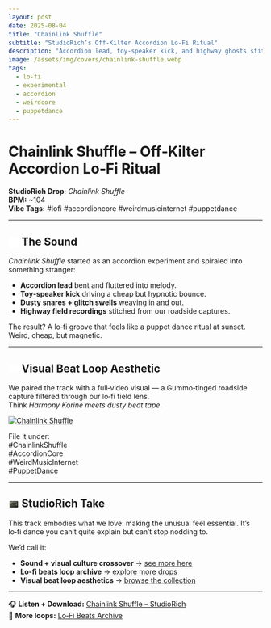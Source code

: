 ```yaml
---
layout: post
date: 2025-08-04
title: "Chainlink Shuffle"
subtitle: "StudioRich’s Off‑Kilter Accordion Lo‑Fi Ritual"
description: "Accordion lead, toy‑speaker kick, and highway ghosts stitched into a lo‑fi dance ritual. A surreal StudioRich drop — weird, hypnotic, and strangely catchy."
image: /assets/img/covers/chainlink-shuffle.webp
tags:
  - lo-fi
  - experimental
  - accordion
  - weirdcore
  - puppetdance
---
```


# Chainlink Shuffle – Off‑Kilter Accordion Lo‑Fi Ritual

**StudioRich Drop**: _Chainlink Shuffle_  
**BPM:** ~104  
**Vibe Tags:** #lofi #accordioncore #weirdmusicinternet #puppetdance

---

## <img src="/assets/icons/musicnote.svg" alt="Music note icon" style="width: 1em; vertical-align: middle;" /> The Sound

_Chainlink Shuffle_ started as an accordion experiment and spiraled into something stranger:

- **Accordion lead** bent and fluttered into melody.
- **Toy‑speaker kick** driving a cheap but hypnotic bounce.
- **Dusty snares + glitch swells** weaving in and out.
- **Highway field recordings** stitched from our roadside captures.

The result? A lo‑fi groove that feels like a puppet dance ritual at sunset. Weird, cheap, but magnetic.

---

## <img src="/assets/icons/eye.svg" alt="Eye icon" style="width: 1em; vertical-align: middle;" /> Visual Beat Loop Aesthetic

We paired the track with a full‑video visual — a Gummo‑tinged roadside capture filtered through our lo‑fi field lens.  
Think _Harmony Korine meets dusty beat tape_.

<div class="flickr-embed">
  <a data-flickr-embed="true" href="https://www.flickr.com/photos/203268459@N03/54698697805/in/dateposted-public" title="Chainlink Shuffle">
    <img src="https://live.staticflickr.com/31337/54698697805_8ea9606e01_z.jpg" width="640" height="640" alt="Chainlink Shuffle"/>
  </a>
  <script async src="//embedr.flickr.com/assets/client-code.js" charset="utf-8"></script>
</div>

File it under:  
#ChainlinkShuffle  
#AccordionCore  
#WeirdMusicInternet  
#PuppetDance

---

## <img src="/assets/icons/tape-cassette.webp" alt="Tape Loop icon" style="width: 1em; vertical-align: middle;" /> StudioRich Take

This track embodies what we love: making the unusual feel essential. It’s lo‑fi dance you can’t quite explain but can’t stop nodding to.

We’d call it:

- **Sound + visual culture crossover** → [see more here](/tags/crossovers/)
- **Lo‑fi beats loop archive** → [explore more drops](/tracks/)
- **Visual beat loop aesthetics** → [browse the collection](/tags/visual-beat-loop/)

---

🎧 **Listen + Download:** [Chainlink Shuffle – StudioRich](/tracks/chainlink-shuffle/)  
📼 **More loops:** [Lo‑Fi Beats Archive](/tracks/)
